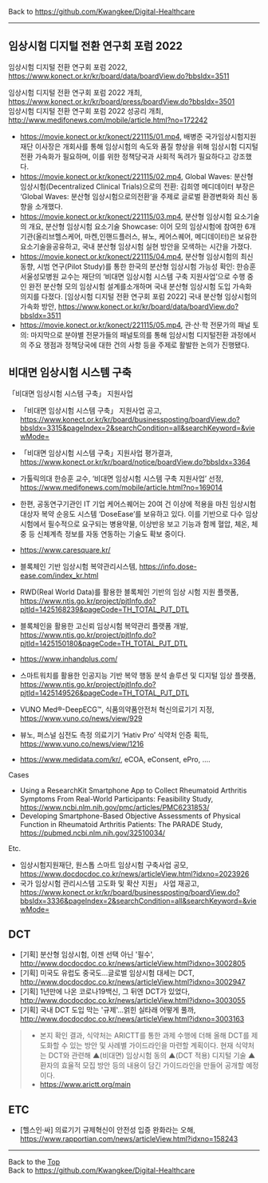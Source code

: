 Back to https://github.com/Kwangkee/Digital-Healthcare
***

## 임상시험 디지털 전환 연구회 포럼 2022 

 임상시험 디지털 전환 연구회 포럼 2022, https://www.konect.or.kr/kr/board/data/boardView.do?bbsIdx=3511
 
임상시험 디지털 전환 연구회 포럼 2022 개최, https://www.konect.or.kr/kr/board/press/boardView.do?bbsIdx=3501  
임상시험 디지털 전환 연구회 포럼 2022 성공리 개최, http://www.medifonews.com/mobile/article.html?no=172242
-	https://movie.konect.or.kr/konect/221115/01.mp4, 배병준 국가임상시험지원재단 이사장은 개회사를 통해 임상시험의 속도와 품질 향상을 위해 임상시험 디지털 전환 가속화가 필요하며, 이를 위한 정책당국과 사회적 독려가 필요하다고 강조했다.
-	https://movie.konect.or.kr/konect/221115/02.mp4, Global Waves: 분산형 임상시험(Decentralized Clinical Trials)으로의 전환: 김희영 메디데이터 부장은 ‘Global Waves: 분산형 임상시험으로의전환’을 주제로 글로벌 환경변화와 최신 동향을 소개했다.
-	https://movie.konect.or.kr/konect/221115/03.mp4, 분산형 임상시험 요소기술의 개요, 분산형 임상시험 요소기술 Showcase: 이어 모의 임상시험에 참여한 6개 기관(올리브헬스케어, 마켄,인핸드플러스, 뷰노, 케어스퀘어, 메디데이터)은 보유한 요소기술을공유하고, 국내 분산형 임상시험 실현 방안을 모색하는 시간을 가졌다.
-	https://movie.konect.or.kr/konect/221115/04.mp4, 분산형 임상시험의 최신 동향, 시범 연구(Pilot Study)를 통한 한국의 분산형 임상시험 가능성 확인: 한승훈 서울성모병원 교수는 재단의 ‘비대면 임상시험 시스템 구축 지원사업’으로 수행 중인 완전 분산형 모의 임상시험 설계를소개하며 국내 분산형 임상시험 도입 가속화 의지를 다졌다. [임상시험 디지털 전환 연구회 포럼 2022] 국내 분산형 임상시험의 가속화 방안, https://www.konect.or.kr/kr/board/data/boardView.do?bbsIdx=3511 
-	https://movie.konect.or.kr/konect/221115/05.mp4, 관·산·학 전문가의 패널 토의: 마지막으로 분야별 전문가들의 패널토의를 통해 임상시험 디지털전환 과정에서의 주요 쟁점과 정책당국에 대한 건의 사항 등을 주제로 활발한 논의가 진행됐다.

## 비대면 임상시험 시스템 구축
「비대면 임상시험 시스템 구축」 지원사업  
-	「비대면 임상시험 시스템 구축」 지원사업 공고, https://www.konect.or.kr/kr/board/businessposting/boardView.do?bbsIdx=3315&pageIndex=2&searchCondition=all&searchKeyword=&viewMode=
-	「비대면 임상시험 시스템 구축」지원사업 평가결과, https://www.konect.or.kr/kr/board/notice/boardView.do?bbsIdx=3364
-	가톨릭의대 한승훈 교수, ‘비대면 임상시험 시스템 구축 지원사업’ 선정, https://www.medifonews.com/mobile/article.html?no=169014
-	한편, 공동연구기관인 IT 기업 케어스퀘어는 20여 건 이상에 적용을 마친 임상시험 대상자 복약 순응도 시스템 ‘DoseEase’를 보유하고 있다. 이를 기반으로 다수 임상시험에서 필수적으로 요구되는 병용약물, 이상반응 보고 기능과 함께 혈압, 체온, 체중 등 신체계측 정보를 자동 연동하는 기술도 확보 중이다. 

-	https://www.caresquare.kr/
-	블록체인 기반 임상시험 복약관리시스템, https://info.dose-ease.com/index_kr.html 
-	RWD(Real World Data)를 활용한 블록체인 기반의 임상 시험 지원 플랫폼, https://www.ntis.go.kr/project/pjtInfo.do?pjtId=1425168239&pageCode=TH_TOTAL_PJT_DTL 
-	블록체인을 활용한 고신뢰 임상시험 복약관리 플랫폼 개발, https://www.ntis.go.kr/project/pjtInfo.do?pjtId=1425150180&pageCode=TH_TOTAL_PJT_DTL 

-	https://www.inhandplus.com/ 
-	스마트워치를 활용한 인공지능 기반 복약 행동 분석 솔루션 및 디지털 임상 플랫폼, https://www.ntis.go.kr/project/pjtInfo.do?pjtId=1425149526&pageCode=TH_TOTAL_PJT_DTL 

-	VUNO Med®-DeepECG™, 식품의약품안전처 혁신의료기기 지정, https://www.vuno.co/news/view/929 
-	뷰노, 퍼스널 심전도 측정 의료기기 ‘Hativ Pro’ 식약처 인증 획득, https://www.vuno.co/news/view/1216 

-	https://www.medidata.com/kr/, eCOA, eConsent, ePro, ….

Cases
-	Using a ResearchKit Smartphone App to Collect Rheumatoid Arthritis Symptoms From Real-World Participants: Feasibility Study, https://www.ncbi.nlm.nih.gov/pmc/articles/PMC6231853/ 
-	Developing Smartphone-Based Objective Assessments of Physical Function in Rheumatoid Arthritis Patients: The PARADE Study, https://pubmed.ncbi.nlm.nih.gov/32510034/ 

Etc.
-	임상시험지원재단, 원스톱 스마트 임상시험 구축사업 공모, https://www.docdocdoc.co.kr/news/articleView.html?idxno=2023926
-	국가 임상시험 관리시스템 고도화 및 확산 지원」 사업 재공고, https://www.konect.or.kr/kr/board/businessposting/boardView.do?bbsIdx=3336&pageIndex=2&searchCondition=all&searchKeyword=&viewMode=


## DCT
- [기획] 분산형 임상시험, 이젠 선택 아닌 '필수', http://www.docdocdoc.co.kr/news/articleView.html?idxno=3002805 
- [기획] 미국도 유럽도 중국도…글로벌 임상시험 대세는 DCT, http://www.docdocdoc.co.kr/news/articleView.html?idxno=3002947  
- [기획] 1년만에 나온 코로나19백신, 그 뒤엔 DCT가 있었다, http://www.docdocdoc.co.kr/news/articleView.html?idxno=3003055 
- [기획] 국내 DCT 도입 막는 '규제'…얽힌 실타래 어떻게 풀까, http://www.docdocdoc.co.kr/news/articleView.html?idxno=3003163

>- 본지 확인 결과, 식약처는 ARICTT를 통한 과제 수행에 더해 올해 DCT를 제도화할 수 있는 방안 및 사례별 가이드라인을 마련할 계획이다. 현재 식약처는 DCT와 관련해 ▲(비대면) 임상시험 동의 ▲(DCT 적용) 디지털 기술 ▲환자의 효율적 모집 방안 등의 내용이 담긴 가이드라인을 만들어 공개할 예정이다.
>- https://www.arictt.org/main

## ETC
- [헬스인·싸] 의료기기 규제혁신이 안전성 입증 완화라는 오해, https://www.rapportian.com/news/articleView.html?idxno=158243

***
Back to the [Top](#papers)  
Back to https://github.com/Kwangkee/Digital-Healthcare
